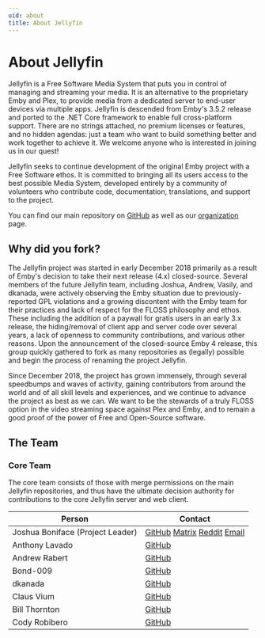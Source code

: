 ```yaml
---
uid: about
title: About Jellyfin
---
```


# About Jellyfin

Jellyfin is a Free Software Media System that puts you in control of managing and streaming your media. It is an alternative to the proprietary Emby and Plex, to provide media from a dedicated server to end-user devices via multiple apps. Jellyfin is descended from Emby's 3.5.2 release and ported to the .NET Core framework to enable full cross-platform support. There are no strings attached, no premium licenses or features, and no hidden agendas: just a team who want to build something better and work together to achieve it. We welcome anyone who is interested in joining us in our quest!

Jellyfin seeks to continue development of the original Emby project with a Free Software ethos. It is committed to bringing all its users access to the best possible Media System, developed entirely by a community of volunteers who contribute code, documentation, translations, and support to the project.

You can find our main repository on [GitHub](https://github.com/jellyfin/jellyfin) as well as our [organization](https://github.com/jellyfin) page.

## Why did you fork?

The Jellyfin project was started in early December 2018 primarily as a result of Emby's decision to take their next release (4.x) closed-source. Several members of the future Jellyfin team, including Joshua, Andrew, Vasily, and dkanada, were actively observing the Emby situation due to previously-reported GPL violations and a growing discontent with the Emby team for their practices and lack of respect for the FLOSS philosophy and ethos. These including the addition of a paywall for gratis users in an early 3.x release, the hiding/removal of client app and server code over several years, a lack of openness to community contributions, and various other reasons. Upon the announcement of the closed-source Emby 4 release, this group quickly gathered to fork as many repositories as (legally) possible and begin the process of renaming the project Jellyfin.

Since December 2018, the project has grown immensely, through several speedbumps and waves of activity, gaining contributors from around the world and of all skill levels and experiences, and we continue to advance the project as best as we can. We want to be the stewards of a truly FLOSS option in the video streaming space against Plex and Emby, and to remain a good proof of the power of Free and Open-Source software.

## The Team

### Core Team

The core team consists of those with merge permissions on the main Jellyfin repositories, and thus have the ultimate decision authority for contributions to the core Jellyfin server and web client.

| Person | Contact |
|---|---|
| Joshua Boniface (Project Leader) | [GitHub](https://github.com/joshuaboniface) [Matrix](https://matrix.to/#/@joshuaboniface:bonifacelabs.ca) [Reddit](https://www.reddit.com/user/djbon2112) [Email](mailto:joshua@boniface.me) |
| Anthony Lavado | [GitHub](https://github.com/anthonylavado) |
| Andrew Rabert  | [GitHub](https://github.com/nvllsvm) |
| Bond-009 | [GitHub](https://github.com/Bond-009) |
| dkanada | [GitHub](https://github.com/dkanada) |
| Claus Vium | [GitHub](https://github.com/cvium) |
| Bill Thornton | [GitHub](https://github.com/thornbill) |
| Cody Robibero | [GitHub](https://github.com/crobibero) |
